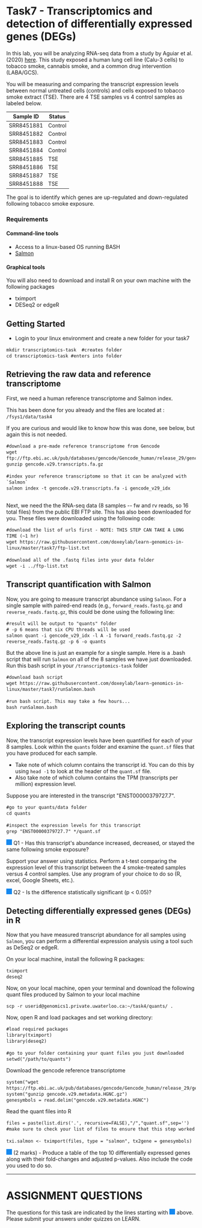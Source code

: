 # Task7 - Transcriptomics and detection of differentially expressed genes (DEGs)

In this lab, you will be analyzing RNA-seq data from a study by Aguiar et al. (2020) [here](https://pubmed.ncbi.nlm.nih.gov/31646766/).
This study exposed a human lung cell line (Calu-3 cells) to tobacco smoke, cannabis smoke, and a common drug intervention (LABA/GCS).

You will be measuring and comparing the transcript expression levels between normal untreated cells (controls) and cells exposed to tobacco smoke extract (TSE).
There are 4 TSE samples vs 4 control samples as labeled below.

| Sample ID | Status |
| --------------- | --------------- |
| SRR8451881 | Control |
| SRR8451882 | Control |
| SRR8451883 | Control |
| SRR8451884 | Control |
| SRR8451885 | TSE |
| SRR8451886 | TSE |
| SRR8451887 | TSE |
| SRR8451888 | TSE |

The goal is to identify which genes are up-regulated and down-regulated following tobacco smoke exposure.

### Requirements

#### Command-line tools
* Access to a linux-based OS running BASH
* [Salmon](https://combine-lab.github.io/salmon/)

#### Graphical tools

You will also need to download and install R on your own machine with the following packages

* tximport
* DESeq2 or edgeR


## Getting Started

* Login to your linux environment and create a new folder for your task7

```
mkdir transcriptomics-task  #creates folder
cd transcriptomics-task #enters into folder
```

## Retrieving the raw data and reference transcriptome

First, we need a human reference transcriptome and Salmon index.

This has been done for you already and the files are located at : `/fsys1/data/task4`

If you are curious and would like to know how this was done, see below, but again this is not needed.

```
#download a pre-made reference transcriptome from Gencode
wget ftp://ftp.ebi.ac.uk/pub/databases/gencode/Gencode_human/release_29/gencode.v29.transcripts.fa.gz
gunzip gencode.v29.transcripts.fa.gz

#index your reference transcriptome so that it can be analyzed with `Salmon`
salmon index -t gencode.v29.transcripts.fa -i gencode_v29_idx


```

Next, we need the the RNA-seq data (8 samples -- fw and rv reads, so 16 total files) from the public EBI FTP site. This has also been downloaded for you. These files were downloaded using the following code:

```
#download the list of urls first - NOTE: THIS STEP CAN TAKE A LONG TIME (~1 hr)
wget https://raw.githubusercontent.com/doxeylab/learn-genomics-in-linux/master/task7/ftp-list.txt

#download all of the .fastq files into your data folder
wget -i ../ftp-list.txt

```


## Transcript quantification with Salmon

Now, you are going to measure transcript abundance using `Salmon`. For a single sample with paired-end reads (e.g., `forward_reads.fastq.gz` and `reverse_reads.fastq.gz`, this could be done using the following line:

```
#result will be output to "quants" folder
# -p 6 means that six CPU threads will be used
salmon quant -i gencode_v29_idx -l A -1 forward_reads.fastq.gz -2 reverse_reads.fastq.gz -p 6 -o quants
```

But the above line is just an example for a single sample. Here is a .bash script that will run `Salmon` on all of the 8 samples we have just downloaded. Run this bash script in your `/transcriptomics-task` folder
```
#download bash script
wget https://raw.githubusercontent.com/doxeylab/learn-genomics-in-linux/master/task7/runSalmon.bash

#run bash script. This may take a few hours...
bash runSalmon.bash

```

## Exploring the transcript counts

Now, the transcript expression levels have been quantified for each of your 8 samples. Look within the `quants` folder and examine the `quant.sf` files that you have produced for each sample.

* Take note of which column contains the transcript id. You can do this by using `head -1` to look at the header of the `quant.sf` file.
* Also take note of which column contains the TPM (transcripts per million) expression level.

Suppose you are interested in the transcript "ENST00000379727.7".

```
#go to your quants/data folder
cd quants

#inspect the expression levels for this transcript
grep "ENST00000379727.7" */quant.sf
```

![question](https://github.com/doxeylab/learn-genomics-in-linux/raw/master/questionbox.png) Q1 - Has this transcript's abundance increased, decreased, or stayed the same following smoke exposure?

Support your answer using statistics. Perform a t-test comparing the expression level of this transcript between the 4 smoke-treated samples versus 4 control samples. Use any program of your choice to do so (R, excel, Google Sheets, etc.).

![question](https://github.com/doxeylab/learn-genomics-in-linux/raw/master/questionbox.png) Q2 -  Is the difference statistically significant (p < 0.05)?


## Detecting differentially expressed genes (DEGs) in R

Now that you have measured transcript abundance for all samples using `Salmon`, you can perform a differential expression analysis using a tool such as DeSeq2 or edgeR. 

On your local machine, install the following R packages:

```
tximport
deseq2
```

Now, on your local machine, open your terminal and download the following quant files produced by Salmon to your local machine

```
scp -r userid@genomics1.private.uwaterloo.ca:~/task4/quants/ .
```

Now, open R and load packages and set working directory:

```
#load required packages
library(tximport)
library(deseq2)

#go to your folder containing your quant files you just downloaded
setwd("/path/to/quants")

```

Download the gencode reference transcriptome

```
system("wget https://ftp.ebi.ac.uk/pub/databases/gencode/Gencode_human/release_29/gencode.v29.metadata.HGNC.gz")
system("gunzip gencode.v29.metadata.HGNC.gz")
genesymbols = read.delim("gencode.v29.metadata.HGNC")
```

Read the quant files into R

```
files = paste(list.dirs('.', recursive=FALSE),"/","quant.sf",sep='')
#make sure to check your list of files to ensure that this step worked

txi.salmon <- tximport(files, type = "salmon", tx2gene = genesymbols)
```


![question](https://github.com/doxeylab/learn-genomics-in-linux/raw/master/questionbox.png) (2 marks) - Produce a table of the top 10 differentially expressed genes along with their fold-changes and adjusted p-values. Also include the code you used to do so.


---

# ASSIGNMENT QUESTIONS

The questions for this task are indicated by the lines starting with ![question](https://github.com/doxeylab/learn-genomics-in-linux/raw/master/questionbox.png) above.
Please submit your answers under quizzes on LEARN.



